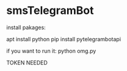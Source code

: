 # smsTelegramBot

install pakages:

apt install python
pip install pytelegrambotapi

if you want to run it:
python omg.py

TOKEN NEEDED
